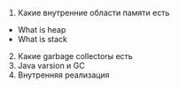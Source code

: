 1. Какие внутренние области памяти есть

- What is heap 
- What is stack

2. Какие garbage collectorы есть
3. Java varsion и GC
4. Внутренняя реализация
